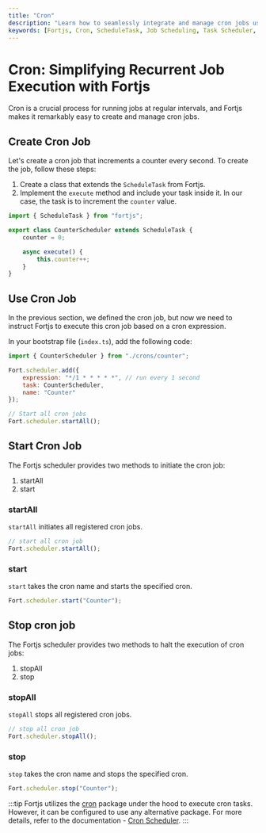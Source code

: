 ```yaml
---
title: "Cron"
description: "Learn how to seamlessly integrate and manage cron jobs using Fortjs. Create, start, stop, and configure cron tasks effortlessly."
keywords: [Fortjs, Cron, ScheduleTask, Job Scheduling, Task Scheduler, Documentation]
---
```


# Cron: Simplifying Recurrent Job Execution with Fortjs

Cron is a crucial process for running jobs at regular intervals, and Fortjs makes it remarkably easy to create and manage cron jobs.

## Create Cron Job

Let's create a cron job that increments a counter every second. To create the job, follow these steps:

1. Create a class that extends the `ScheduleTask` from Fortjs.
2. Implement the `execute` method and include your task inside it. In our case, the task is to increment the `counter` value.

```js
import { ScheduleTask } from "fortjs";

export class CounterScheduler extends ScheduleTask {
    counter = 0;

    async execute() {
        this.counter++;
    }
}
```

## Use Cron Job

In the previous section, we defined the cron job, but now we need to instruct Fortjs to execute this cron job based on a cron expression.

In your bootstrap file (`index.ts`), add the following code:

```js
import { CounterScheduler } from "./crons/counter";

Fort.scheduler.add({
    expression: "*/1 * * * * *", // run every 1 second
    task: CounterScheduler,
    name: "Counter"
});

// Start all cron jobs
Fort.scheduler.startAll();
```

## Start Cron Job

The Fortjs scheduler provides two methods to initiate the cron job:

1. startAll
2. start

### startAll

`startAll` initiates all registered cron jobs.

```js
// start all cron job
Fort.scheduler.startAll();
```

### start

`start` takes the cron name and starts the specified cron.

```js
Fort.scheduler.start("Counter");
```

## Stop cron job

The Fortjs scheduler provides two methods to halt the execution of cron jobs:

1. stopAll
2. stop

### stopAll

`stopAll` stops all registered cron jobs.

```js
// stop all cron job
Fort.scheduler.stopAll();
```

### stop

`stop` takes the cron name and stops the specified cron.

```js
Fort.scheduler.stop("Counter");
```

:::tip
Fortjs utilizes the [cron](https://www.npmjs.com/package/cron) package under the hood to execute cron tasks. However, it can be configured to use any alternative package. For more details, refer to the documentation - [Cron Scheduler](/docs/advanced/task_scheduler.md).
:::
